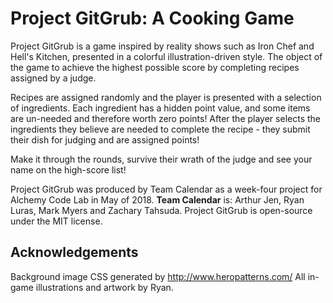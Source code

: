 # Project GitGrub: A Cooking Game
Project GitGrub is a game inspired by reality shows such as Iron Chef and Hell's Kitchen, presented in a colorful illustration-driven style. The object of the game to achieve the highest possible score by completing recipes assigned by a judge.

Recipes are assigned randomly and the player is presented with a selection of ingredients. Each ingredient has a hidden point value, and some items are un-needed and therefore worth zero points! After the player selects the ingredients they believe are needed to complete the recipe - they submit their dish for judging and are assigned points!

Make it through the rounds, survive their wrath of the judge and see your name on the high-score list!

Project GitGrub was produced by Team Calendar as a week-four project for Alchemy Code Lab in May of 2018. **Team Calendar** is: Arthur Jen, Ryan Luras, Mark Myers and Zachary Tahsuda. Project GitGrub is open-source under the MIT license.

## Acknowledgements
Background image CSS generated by http://www.heropatterns.com/ 
All in-game illustrations and artwork by Ryan.